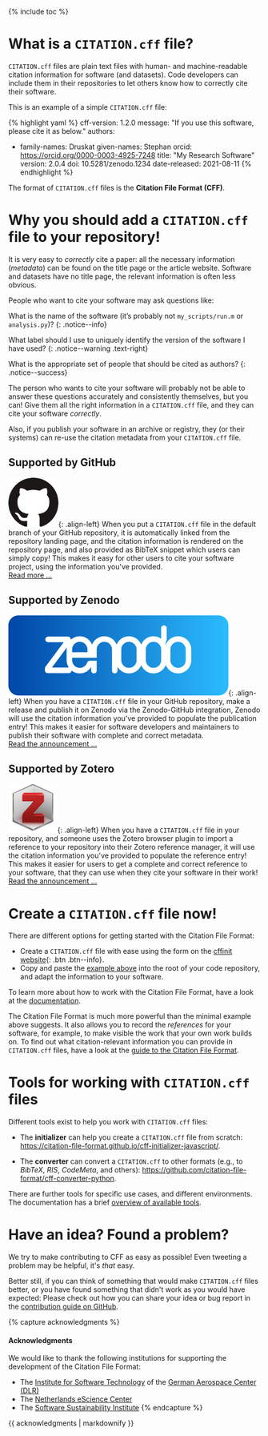 ---
---

{% include toc %}

# What is a `CITATION.cff` file?

`CITATION.cff` files are plain text files with human- and machine-readable citation information for software (and datasets).
Code developers can include them in their repositories to let others know how to correctly cite their software.

This is an example of a simple `CITATION.cff` file:

{% highlight yaml %}
cff-version: 1.2.0
message: "If you use this software, please cite it as below."
authors:
  - family-names: Druskat
    given-names: Stephan
    orcid: https://orcid.org/0000-0003-4925-7248
title: "My Research Software"
version: 2.0.4
doi: 10.5281/zenodo.1234
date-released: 2021-08-11
{% endhighlight %}

The format of `CITATION.cff` files is the **Citation File Format (CFF)**.

# Why you should add a `CITATION.cff` file to your repository!

It is very easy to *correctly* cite a paper: all the necessary information (*metadata*) can be found on the title page or the article website.
Software and datasets have no title page, the relevant information is often less obvious.

People who want to cite your software may ask questions like:

<i class="fa fa-question-circle"></i> What is the name of the software (it’s probably not `my_scripts/run.m` or `analysis.py`)?
{: .notice--info}

<i class="fa fa-question-circle"></i> What label should I use to uniquely identify the version of the software I have used?
{: .notice--warning .text-right}

<i class="fa fa-question-circle"></i> What is the appropriate set of people that should be cited as authors?
{: .notice--success}

The person who wants to cite your software will probably not be able to answer these questions accurately and consistently themselves, but you can!
Give them all the right information in a `CITATION.cff` file, and they can cite your software *correctly*.

Also, if you publish your software in an archive or registry, they (or their systems) can re-use the citation metadata from your `CITATION.cff` file.

## Supported by GitHub <i class="fa fa-github"></i>

![image-left](/assets/images/github.png){: .align-left} When you put a `CITATION.cff` file in the default branch of your GitHub repository, it is automatically linked from the repository landing page,
and the citation information is rendered on the repository page, and also provided as BibTeX snippet which users can simply copy! 
This makes it easy for other users to cite your software project, using the information you've provided.  
[Read more ...](https://docs.github.com/en/github/creating-cloning-and-archiving-repositories/creating-a-repository-on-github/about-citation-files)

## Supported by Zenodo <i class="icon-zenodo"></i>

![image-left](/assets/images/zenodo.svg){: .align-left} When you have a `CITATION.cff` file in your GitHub repository, make a release and publish it on Zenodo via the Zenodo-GitHub integration, 
Zenodo will use the citation information you've provided to populate the publication entry! 
This makes it easier for software developers and maintainers to publish their software with complete and correct metadata.  
[Read the announcement ...](https://twitter.com/ZENODO_ORG/status/1420357001490706442)

## Supported by Zotero <i class="icon-zotero"></i>

![image-left](/assets/images/zotero.png){: .align-left} When you have a `CITATION.cff` file in your repository, and someone uses the Zotero browser plugin to import a reference to your repository 
into their Zotero reference manager, it will use the citation information you've provided to populate the reference entry! 
This makes it easier for users to get a complete and correct reference to your software,
that they can use when they cite your software in their work!  
[Read the announcement ...](https://twitter.com/zotero/status/1420515377390530560)

# Create a `CITATION.cff` file now!

There are different options for getting started with the Citation File Format:

- Create a `CITATION.cff` file with ease using the form on the [cffinit website](https://citation-file-format.github.io/cff-initializer-javascript/){: .btn .btn--info}.
- Copy and paste the [example above](#what-is-a-citation-cff-file) into the root of your code repository, and adapt the information to your software.

To learn more about how to work with the Citation File Format, have a look at the [documentation](https://github.com/citation-file-format/citation-file-format/blob/main/README.md).

The Citation File Format is much more powerful than the minimal example above suggests. 
It also allows you to record the *references* for your software, for example, 
to make visible the work that your own work builds on.
To find out what citation-relevant information you can provide in `CITATION.cff` files,
have a look at the [guide to the Citation File Format](https://github.com/citation-file-format/citation-file-format/blob/main/schema-guide.md).

# Tools for working with `CITATION.cff` files

Different tools exist to help you work with `CITATION.cff` files:

- The **initializer** can help you create a `CITATION.cff` file from scratch: <https://citation-file-format.github.io/cff-initializer-javascript/>.
<!--- The **validator** checks whether a `CITATION.cff` file is formatted correctly: [TODO link].-->
- The **converter** can convert a `CITATION.cff` to other formats (e.g., to *BibTeX*, *RIS*, *CodeMeta*, and others): <https://github.com/citation-file-format/cff-converter-python>.

There are further tools for specific use cases, and different environments.
The documentation has a brief [overview of available tools](https://github.com/citation-file-format/citation-file-format#tools-to-work-with-citationcff-files-wrench).

# Have an idea? Found a problem?

We try to make contributing to CFF as easy as possible! Even tweeting a problem may be helpful, it's *that* easy.

Better still, if you can think of something that would make `CITATION.cff` files better, or you have found something that didn't work as you would have expected:
Please check out how you can share your idea or bug report in the [contribution guide on GitHub](https://github.com/citation-file-format/citation-file-format/blob/master/CONTRIBUTING.md).

{% capture acknowledgments %}
#### Acknowledgments

We would like to thank the following institutions for supporting the development of the Citation File Format:

- The [Institute for Software Technology](https://www.dlr.de/sc/en/desktopdefault.aspx/) of the [German Aerospace Center (DLR)](https://www.dlr.de/en/)
- The [Netherlands eScience Center](https://www.esciencecenter.nl/)
- The [Software Sustainability Institute](https://software.ac.uk/)
{% endcapture %}

<div class="notice">{{ acknowledgments | markdownify }}</div>

